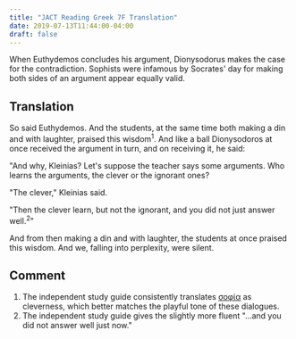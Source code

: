 ```yaml
---
title: "JACT Reading Greek 7F Translation"
date: 2019-07-13T11:44:00-04:00
draft: false
---
```

When Euthydemos concludes his argument, Dionysodorus makes the case for the contradiction. Sophists were infamous by Socrates' day for making both sides of an argument appear equally valid.<!--more-->
## Translation
So said Euthydemos. And the students, at the same time both making a din
and with laughter, praised this wisdom<sup>1</sup>. And like a ball Dionysodoros at once
received the argument in turn, and on receiving it, he said:

"And why, Kleinias? Let's suppose the teacher says some arguments. Who learns
the arguments, the clever or the ignorant ones?

"The clever," Kleinias said.

"Then the clever learn, but not the ignorant, and you did not just answer well.<sup>2</sup>"

And from then making a din and with laughter, the students at once praised this
wisdom. And we, falling into perplexity, were silent.
## Comment
1. The independent study guide consistently translates [σοφία](http://www.perseus.tufts.edu/hopper/text?doc=Perseus%3Atext%3A1999.04.0058%3Aentry%3Dsofi%2Fa) as cleverness, which better matches the playful tone of these dialogues.
2. The independent study guide gives the slightly more fluent "...and you did not answer well just now."